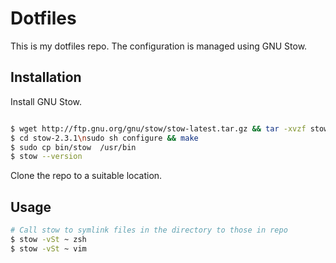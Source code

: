 # Dotfiles

This is my dotfiles repo. The configuration is managed using GNU Stow.

## Installation 

Install GNU Stow.

```bash

$ wget http://ftp.gnu.org/gnu/stow/stow-latest.tar.gz && tar -xvzf stow-latest.tar.gz
$ cd stow-2.3.1\nsudo sh configure && make
$ sudo cp bin/stow  /usr/bin
$ stow --version
```
Clone the repo to a suitable location.

## Usage

```bash
# Call stow to symlink files in the directory to those in repo
$ stow -vSt ~ zsh
$ stow -vSt ~ vim


```
